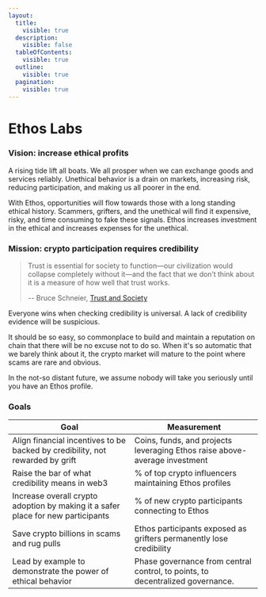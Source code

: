 ```yaml
---
layout:
  title:
    visible: true
  description:
    visible: false
  tableOfContents:
    visible: true
  outline:
    visible: true
  pagination:
    visible: true
---
```


# Ethos Labs

### Vision: increase ethical profits <a href="#vision-increase-ethical-profits" id="vision-increase-ethical-profits"></a>

A rising tide lift all boats. We all prosper when we can exchange goods and services reliably. Unethical behavior is a drain on markets, increasing risk, reducing participation, and making us all poorer in the end.

With Ethos, opportunities will flow towards those with a long standing ethical history. Scammers, grifters, and the unethical will find it expensive, risky, and time consuming to fake these signals. Ethos increases investment in the ethical and increases expenses for the unethical.

### Mission: crypto participation requires credibility

> Trust is essential for society to function—our civilization would collapse completely without it—and the fact that we don’t think about it is a measure of how well that trust works.
>
> \-- Bruce Schneier, [Trust and Society](https://www.schneier.com/essays/archives/2013/02/trust_and_society.html)

Everyone wins when checking credibility is universal. A lack of credibility evidence will be suspicious.

It should be so easy, so commonplace to build and maintain a reputation on chain that there will be no excuse not to do so. When it's so automatic that we barely think about it, the crypto market will mature to the point where scams are rare and obvious.&#x20;

In the not-so distant future, we assume nobody will take you seriously until you have an Ethos profile.

### Goals

| Goal                                                                             | Measurement                                                                    |
| -------------------------------------------------------------------------------- | ------------------------------------------------------------------------------ |
| Align financial incentives to be backed by credibility, not rewarded by grift    | Coins, funds, and projects leveraging Ethos raise above-average investment     |
| Raise the bar of what credibility means in web3                                  | % of top crypto influencers maintaining Ethos profiles                         |
| Increase overall crypto adoption by making it a safer place for new participants | % of new crypto participants connecting to Ethos                               |
| Save crypto billions in scams and rug pulls                                      | Ethos participants exposed as grifters permanently lose credibility            |
| Lead by example to demonstrate the power of ethical behavior                     | Phase governance from central control, to points, to decentralized governance. |
